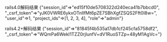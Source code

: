 rails4.0解码结果
{"session_id"=>"ed15f10de5708322d240eca41b7bbcd0", "_csrf_token"=>"yJK0VWRE6ykxOTnllfMt6pZE7SBhXgfZSQS2Fft0l8w=", 
 "user_id"=>1, "project_ids"=>[1, 2, 3, 4], "role"=>"admin"}



rails4.2+解码结果
{"session_id"=>"81845f4b535a17db1cf245cfa5758df2", "_csrf_token"=>"WQmPa6WekI1TZZ0rjlunfV+dV1RuoSTZp+48yM1AgVc="}
